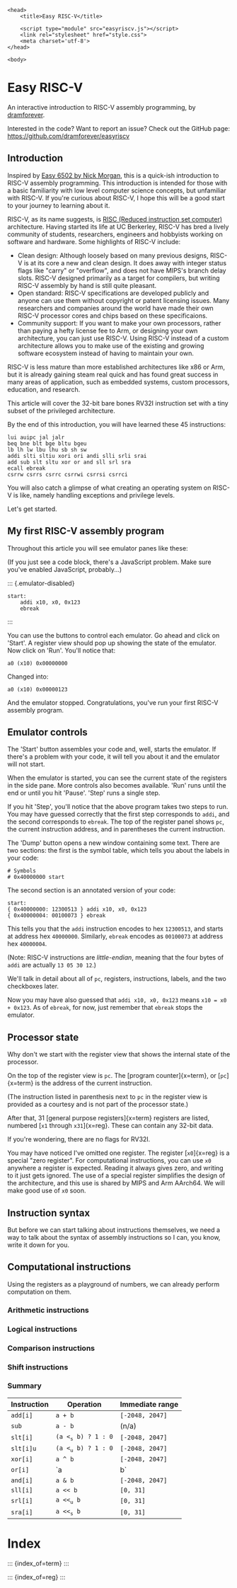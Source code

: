 ```{=html}
<head>
    <title>Easy RISC-V</title>

    <script type="module" src="easyriscv.js"></script>
    <link rel="stylesheet" href="style.css">
    <meta charset='utf-8'>
</head>

<body>
```

# Easy RISC-V

An interactive introduction to RISC-V assembly programming, by
[dramforever](https://github.com/dramforever).

Interested in the code? Want to report an issue? Check out the GitHub page:
<https://github.com/dramforever/easyriscv>

## Introduction

Inspired by [Easy 6502 by Nick Morgan][easy6502], this is a quick-ish
introduction to RISC-V assembly programming. This introduction is intended for
those with a basic familiarity with low level computer science concepts, but
unfamiliar with RISC-V. If you're curious about RISC-V, I hope this will be a
good start to your journey to learning about it.

[easy6502]: https://skilldrick.github.io/easy6502/

RISC-V, as its name suggests, is [RISC (Reduced instruction set
computer)][wp-risc] architecture. Having started its life at UC Berkerley,
RISC-V has bred a lively community of students, researchers, engineers and
hobbyists working on software and hardware. Some highlights of RISC-V include:

[wp-risc]: https://en.wikipedia.org/wiki/Reduced_instruction_set_computer

- Clean design: Although loosely based on many previous designs, RISC-V is at
  its core a new and clean design. It does away with integer status flags like
  "carry" or "overflow", and does not have MIPS's branch delay slots. RISC-V
  designed primarily as a target for compilers, but writing RISC-V assembly by
  hand is still quite pleasant.
- Open standard: RISC-V specifications are developed publicly and anyone can use
  them without copyright or patent licensing issues. Many researchers and
  companies around the world have made their own RISC-V processor cores and
  chips based on these specificaions.
- Community support: If you want to make your own processors, rather than paying
  a hefty license fee to Arm, or designing your own architecture, you can just
  use RISC-V. Using RISC-V instead of a custom architecture allows you to make
  use of the existing and growing software ecosystem instead of having to
  maintain your own.

RISC-V is less mature than more established architectures like x86 or Arm, but
it is already gaining steam real quick and has found great success in many areas
of application, such as embedded systems, custom processors, education, and
research.

This article will cover the 32-bit bare bones RV32I instruction set with a tiny
subset of the privileged architecture.

By the end of this introduction, you will have learned these 45 instructions:

```
lui auipc jal jalr
beq bne blt bge bltu bgeu
lb lh lw lbu lhu sb sh sw
addi slti sltiu xori ori andi slli srli srai
add sub slt sltu xor or and sll srl sra
ecall ebreak
csrrw csrrs csrrc csrrwi csrrsi csrrci
```

You will also catch a glimpse of what creating an operating system on RISC-V is
like, namely handling exceptions and privilege levels.

Let's get started.

## My first RISC-V assembly program

Throughout this article you will see emulator panes like these:

(If you just see a code block, there's a JavaScript problem. Make sure
you've enabled JavaScript, probably...)

::: {.emulator-disabled}
```{=html}
start:
    addi x10, x0, 0x123
    ebreak
```
:::

You can use the buttons to control each emulator. Go ahead and click on 'Start'.
A register view should pop up showing the state of the emulator. Now click on
'Run'. You'll notice that:

```
a0 (x10) 0x00000000
```

Changed into:

```
a0 (x10) 0x00000123
```

And the emulator stopped. Congratulations, you've run your first RISC-V assembly
program.

## Emulator controls

The 'Start' button assembles your code and, well, starts the emulator. If
there's a problem with your code, it will tell you about it and the emulator
will not start.

When the emulator is started, you can see the current state of the registers in
the side pane. More controls also becomes available. 'Run' runs until the end or
until you hit 'Pause'. 'Step' runs a single step.

If you hit 'Step', you'll notice that the above program takes two steps to run.
You may have guessed correctly that the first step corresponds to `addi`, and
the second corresponds to `ebreak`. The top of the register panel shows `pc`,
the current instruction address, and in parentheses the current instruction.

The 'Dump' button opens a new window containing some text. There are two
sections: the first is the symbol table, which tells you about the labels in
your code:

```
# Symbols
# 0x40000000 start
```

The second section is an annotated version of your code:

```
start:
{ 0x40000000: 12300513 } addi x10, x0, 0x123
{ 0x40000004: 00100073 } ebreak
```

This tells you that the `addi` instruction encodes to hex `12300513`, and starts
at address hex `40000000`. Similarly, `ebreak` encodes as `00100073` at
address hex `40000004`.

(Note: RISC-V instructions are *little-endian*, meaning that the four bytes of
`addi` are actually `13 05 30 12`.)

We'll talk in detail about all of `pc`, registers, instructions, labels, and the
two checkboxes later.

Now you may have also guessed that `addi x10, x0, 0x123` means `x10 = x0 +
0x123`. As of `ebreak`, for now, just remember that `ebreak` stops the emulator.

## Processor state

Why don't we start with the register view that shows the internal state of the
processor.

On the top of the register view is `pc`. The [program counter]{x=term}, or
[`pc`]{x=term} is the address of the current instruction.

(The instruction listed in parenthesis next to `pc` in the register view is
provided as a courtesy and is not part of the processor state.)

After that, 31 [general purpose registers]{x=term} registers are listed,
numbered [`x1` through `x31`]{x=reg}. These can contain any 32-bit data.

If you're wondering, there are no flags for RV32I.

You may have noticed I've omitted one register. The register [`x0`]{x=reg} is a
special "zero register". For computational instructions, you can use `x0`
anywhere a register is expected. Reading it always gives zero, and writing to it
just gets ignored. The use of a special register simplifies the design of the
architecture, and this use is shared by MIPS and Arm AArch64. We will make good
use of `x0` soon.

## Instruction syntax

But before we can start talking about instructions themselves, we need a way to
talk about the syntax of assembly instructions so I can, you know, write it down
for you.

## Computational instructions

Using the registers as a playground of numbers, we can already perform
computation on them.

### Arithmetic instructions

### Logical instructions

### Comparison instructions

### Shift instructions

### Summary

| Instruction | Operation | Immediate range |
|---|----|---|
| `add[i]` | `a + b` | `[-2048, 2047]` |
| `sub` | `a - b` | (n/a) |
| `slt[i]` | <code>(a &lt;<sub>s</sub> b) ? 1 : 0</code> | `[-2048, 2047]` |
| `slt[i]u` | <code>(a &lt;<sub>u</sub> b) ? 1 : 0</code> | `[-2048, 2047]` |
| `xor[i]` | `a ^ b` | `[-2048, 2047]` |
| `or[i]` | `a | b` | `[-2048, 2047]` |
| `and[i]` | `a & b` | `[-2048, 2047]` |
| `sll[i]` | `a << b` | `[0, 31]` |
| `srl[i]` | <code>a &lt;&lt;<sub>u</sub> b</code> | `[0, 31]` |
| `sra[i]` | <code>a &lt;&lt;<sub>s</sub> b</code> | `[0, 31]` |

# Index

::: {index_of=term}
:::

::: {index_of=reg}
:::
